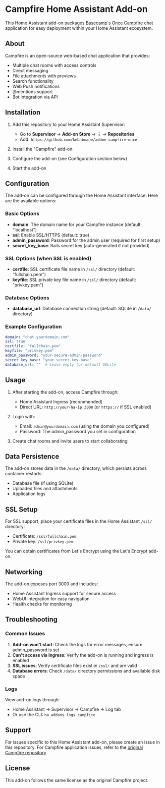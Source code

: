 # Campfire Home Assistant Add-on

This Home Assistant add-on packages [Basecamp's Once Campfire](https://github.com/basecamp/once-campfire) chat application for easy deployment within your Home Assistant ecosystem.

## About

Campfire is an open-source web-based chat application that provides:

- Multiple chat rooms with access controls
- Direct messaging
- File attachments with previews
- Search functionality
- Web Push notifications
- @mentions support
- Bot integration via API

## Installation

1. Add this repository to your Home Assistant Supervisor:
   - Go to **Supervisor** → **Add-on Store** → **⋮** → **Repositories**
   - Add: `https://github.com/kebabmane/addon-campfire-once`

2. Install the "Campfire" add-on

3. Configure the add-on (see Configuration section below)

4. Start the add-on

## Configuration

The add-on can be configured through the Home Assistant interface. Here are the available options:

### Basic Options

- **domain**: The domain name for your Campfire instance (default: "localhost")
- **ssl**: Enable SSL/HTTPS (default: true)
- **admin_password**: Password for the admin user (required for first setup)
- **secret_key_base**: Rails secret key (auto-generated if not provided)

### SSL Options (when SSL is enabled)

- **certfile**: SSL certificate file name in `/ssl/` directory (default: "fullchain.pem")
- **keyfile**: SSL private key file name in `/ssl/` directory (default: "privkey.pem")

### Database Options

- **database_url**: Database connection string (default: SQLite in `/data/` directory)

### Example Configuration

```yaml
domain: "chat.yourdomain.com"
ssl: true
certfile: "fullchain.pem"
keyfile: "privkey.pem"
admin_password: "your-secure-admin-password"
secret_key_base: "your-secret-key-base"
database_url: ""  # Leave empty for default SQLite
```

## Usage

1. After starting the add-on, access Campfire through:
   - Home Assistant Ingress (recommended)
   - Direct URL: `http://your-ha-ip:3000` (or `https://` if SSL enabled)

2. Login with:
   - Email: `admin@yourdomain.com` (using the domain you configured)
   - Password: The admin_password you set in configuration

3. Create chat rooms and invite users to start collaborating

## Data Persistence

The add-on stores data in the `/data/` directory, which persists across container restarts:
- Database file (if using SQLite)
- Uploaded files and attachments
- Application logs

## SSL Setup

For SSL support, place your certificate files in the Home Assistant `/ssl/` directory:
- Certificate: `/ssl/fullchain.pem`
- Private key: `/ssl/privkey.pem`

You can obtain certificates from Let's Encrypt using the Let's Encrypt add-on.

## Networking

The add-on exposes port 3000 and includes:
- Home Assistant Ingress support for secure access
- WebUI integration for easy navigation
- Health checks for monitoring

## Troubleshooting

### Common Issues

1. **Add-on won't start**: Check the logs for error messages, ensure admin_password is set
2. **Can't access via Ingress**: Verify the add-on is running and ingress is enabled
3. **SSL issues**: Verify certificate files exist in `/ssl/` and are valid
4. **Database errors**: Check `/data/` directory permissions and available disk space

### Logs

View add-on logs through:
- Home Assistant → Supervisor → Campfire → Log tab
- Or use the CLI: `ha addons logs campfire`

## Support

For issues specific to this Home Assistant add-on, please create an issue in this repository.
For Campfire application issues, refer to the [original Campfire repository](https://github.com/basecamp/once-campfire).

## License

This add-on follows the same license as the original Campfire project.